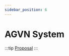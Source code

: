 ```yaml
---
sidebar_position: 6
---
```


# AGVN System

:::tip
[Proposal](https://drive.google.com/file/d/1piedylzLZ68xAg4_7ezkqDNWzt_sUgW8/view?usp=share_link)
:::
